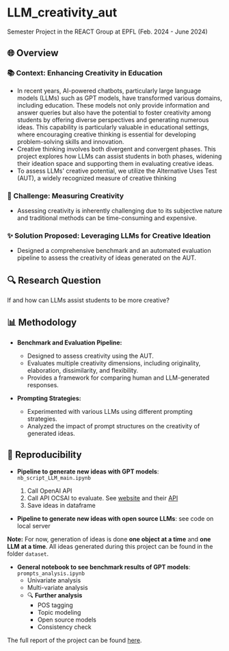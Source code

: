 # LLM_creativity_aut

Semester Project in the REACT Group at EPFL (Feb. 2024 - June 2024)

## 🌐 Overview

### 📚 Context: Enhancing Creativity in Education

- In recent years, AI-powered chatbots, particularly large language models (LLMs) such as GPT models, have transformed various domains, including education. These models not only provide information and answer queries but also have the potential to foster creativity among students by offering diverse perspectives and generating numerous ideas. This capability is particularly valuable in educational settings, where encouraging creative thinking is essential for developing problem-solving skills and innovation.
- Creative thinking involves both divergent and convergent phases. This project explores how LLMs can assist students in both phases, widening their ideation space and supporting them in evaluating creative ideas.
- To assess LLMs' creative potential, we utilize the Alternative Uses Test (AUT), a widely recognized measure of creative thinking

### 🚧 Challenge: Measuring Creativity
- Assessing creativity is inherently challenging due to its subjective nature and traditional methods can be time-consuming and expensive.

### ✨ Solution Proposed: Leveraging LLMs for Creative Ideation
- Designed a comprehensive benchmark and an automated evaluation pipeline to assess the creativity of ideas generated on the AUT.

## 🔍 Research Question

If and how can LLMs assist students to be more creative?

## 📊 Methodology
- **Benchmark and Evaluation Pipeline:**

  - Designed to assess creativity using the AUT.
  - Evaluates multiple creativity dimensions, including originality, elaboration, dissimilarity, and flexibility.
  - Provides a framework for comparing human and LLM-generated responses.
    
- **Prompting Strategies:**

  - Experimented with various LLMs using different prompting strategies.
  - Analyzed the impact of prompt structures on the creativity of generated ideas.

## 🔁 Reproducibility

- **Pipeline to generate new ideas with GPT models**: `nb_script_LLM_main.ipynb`
  1. Call OpenAI API
  2. Call API OCSAI to evaluate. See [website](https://openscoring.du.edu/scoringllm) and their [API](https://openscoring.du.edu/docs)
  4. Save ideas in dataframe

- **Pipeline to generate new ideas with open source LLMs**: see code on local server

**Note:** For now, generation of ideas is done **one object at a time** and **one LLM at a time**. All ideas generated during this project can be found in the folder `dataset`.

- **General notebook to see benchmark results of GPT models**: `prompts_analysis.ipynb`
    - Univariate analysis
    - Multi-variate analysis
  - 🔍 **Further analysis**
    - POS tagging
    - Topic modeling
    - Open source models
    - Consistency check

The full report of the project can be found [here](https://github.com/Maximelel/LLM_creativity_aut/blob/main/pdf_report.pdf).
